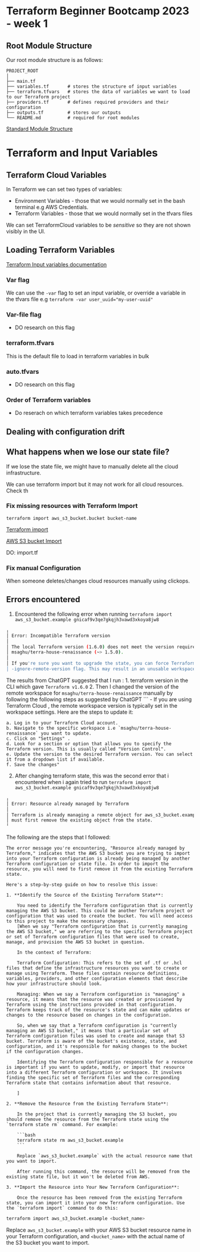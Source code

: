 # Terraform Beginner Bootcamp 2023 - week 1

## Root Module Structure

Our root module structure is as follows:

```
PROJECT_ROOT
│
├── main.tf
├── variables.tf       # stores the structure of input variables
├── terraform.tfvars   # stores the data of variables we want to load to our Terraform project
├── providers.tf       # defines required providers and their configuration
├── outputs.tf         # stores our outputs
└── README.md          # required for root modules
```

[Standard Module Structure](https://developer.hashicorp.com/terraform/language/modules/develop/structure)

# Terraform and Input Variables
## Terraform Cloud Variables

In Terraform we can set two types of variables:
- Environment Variables - those that we would normally set in the bash terminal e.g AWS Credentials.
- Terraform Variables - those that we would normally set in the tfvars files

We can set TerraformCloud variables to be *sensitive* so they are not shown visibly in the UI.

## Loading Terraform Variables
[Terraform Input variables documentation](https://developer.hashicorp.com/terraform/language/values/variables)

### Var flag
We can use the `-var` flag to set an input variable, or override a variable in the tfvars file e.g 
`terraform -var user_uuid="my-user-uuid"`

### Var-file flag

- DO research on this flag

### terraform.tfvars

This is the default file to load in terraform variables in bulk

### auto.tfvars

- DO research on this flag

### Order of Terraform variables

- Do reserach on which terraform variables takes precedence

## Dealing with configuration drift

## What happens when we lose our state file?

If we lose the state file, we might have to manually delete all the cloud infrastructure.

We can use terraform import but it may not work for all cloud resources. Check th

### Fix missing resources with Terraform Import

`terraform import aws_s3_bucket.bucket bucket-name`

[Terraform import](https://developer.hashicorp.com/terraform/tutorials/state/state-import?utm_source=WEBSITE&utm_medium=WEB_IO&utm_offer=ARTICLE_PAGE&utm_content=DOCS)

[AWS S3 bucket Import](https://registry.terraform.io/providers/hashicorp/aws/latest/docs/resources/s3_bucket#import)

DO: import.tf

### Fix manual Configuration

When someone deletes/changes cloud resources manually using clickops.

## Errors encountered 
1. Encountered the following error when running 
`terraform import aws_s3_bucket.example gnicaf9v3qe7gkqjh3vawd3xkoya8jw8`

```bash
╷
│ Error: Incompatible Terraform version
│ 
│ The local Terraform version (1.6.0) does not meet the version requirements for remote workspace
│ msaghu/terra-house-renaissance (~> 1.5.0).
│ 
│ If you're sure you want to upgrade the state, you can force Terraform to continue using the
│ -ignore-remote-version flag. This may result in an unusable workspace.
```

The results from ChatGPT suggested that I run :
    1. terraform version in the CLI which gave `Terraform v1.6.0`
    2. Then I changed the version of the remote workspace for `msaghu/terra-house-renaissance` manually by following the following steps as suggested by ChatGPT
    ```
    - If you are using Terraform Cloud , the remote workspace version is typically set in the workspace settings. Here are the steps to update it:
    
    a. Log in to your Terraform Cloud account.
    b. Navigate to the specific workspace i.e `msaghu/terra-house-renaissance` you want to update.
    c. Click on "Settings" .
    d. Look for a section or option that allows you to specify the Terraform version. This is usually called "Version Control".
    e. Update the version to the desired Terraform version. You can select it from a dropdown list if available.
    f. Save the changes"

2. After changing terraform state, this was the second error that i encountered when i again tried to run `terraform import aws_s3_bucket.example gnicaf9v3qe7gkqjh3vawd3xkoya8jw8`

```bash
╷
│ Error: Resource already managed by Terraform
│ 
│ Terraform is already managing a remote object for aws_s3_bucket.example. To import to this address you
│ must first remove the existing object from the state.
╵
```

The following are the steps that I followed:

    The error message you're encountering, "Resource already managed by Terraform," indicates that the AWS S3 bucket you are trying to import into your Terraform configuration is already being managed by another Terraform configuration or state file. In order to import the resource, you will need to first remove it from the existing Terraform state.

    Here's a step-by-step guide on how to resolve this issue:

    1. **Identify the Source of the Existing Terraform State**:

        You need to identify the Terraform configuration that is currently managing the AWS S3 bucket. This could be another Terraform project or configuration that was used to create the bucket. You will need access to this project to make the necessary changes.
        [When we say "Terraform configuration that is currently managing the AWS S3 bucket," we are referring to the specific Terraform project or set of Terraform configuration files that were used to create, manage, and provision the AWS S3 bucket in question.
    
        In the context of Terraform:

        Terraform Configuration: This refers to the set of .tf or .hcl files that define the infrastructure resources you want to create or manage using Terraform. These files contain resource definitions, variables, providers, and other configuration elements that describe how your infrastructure should look.

        Managing: When we say a Terraform configuration is "managing" a resource, it means that the resource was created or provisioned by Terraform using the instructions provided in that configuration. Terraform keeps track of the resource's state and can make updates or changes to the resource based on changes in the configuration.

        So, when we say that a Terraform configuration is "currently managing an AWS S3 bucket," it means that a particular set of Terraform configuration files was used to create and manage that S3 bucket. Terraform is aware of the bucket's existence, state, and configuration, and it's responsible for making changes to the bucket if the configuration changes.

        Identifying the Terraform configuration responsible for a resource is important if you want to update, modify, or import that resource into a different Terraform configuration or workspace. It involves finding the specific set of Terraform files and the corresponding Terraform state that contains information about that resource.

        ]

    2. **Remove the Resource from the Existing Terraform State**:

        In the project that is currently managing the S3 bucket, you should remove the resource from the Terraform state using the `terraform state rm` command. For example:

        ```bash
        terraform state rm aws_s3_bucket.example
        ```

        Replace `aws_s3_bucket.example` with the actual resource name that you want to import.

        After running this command, the resource will be removed from the existing state file, but it won't be deleted from AWS.

    3. **Import the Resource into Your New Terraform Configuration**:

        Once the resource has been removed from the existing Terraform state, you can import it into your new Terraform configuration. Use the `terraform import` command to do this:

   ```bash
   terraform import aws_s3_bucket.example <bucket_name>
   ```

   Replace `aws_s3_bucket.example` with your AWS S3 bucket resource name in your Terraform configuration, and `<bucket_name>` with the actual name of the S3 bucket you want to import.

